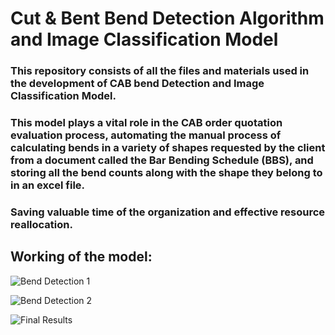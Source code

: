 
# Cut & Bent Bend Detection Algorithm and Image Classification Model

### This repository consists of all the files and materials used in the development of CAB bend Detection and Image Classification Model.

### This model plays a vital role in the CAB order quotation evaluation process, automating the manual process of calculating bends in a variety of shapes requested by the client from a document called the Bar Bending Schedule (BBS), and storing all the bend counts along with the shape they belong to in an excel file.

###  Saving valuable time of the organization and effective resource reallocation.

## Working of the model:

![Bend Detection 1]([https://photos.app.goo.gl/16TsmdNPpbyJUahT7](https://drive.google.com/file/d/19X6lLVQSoedHqS1CS76yV3PZOSM8_PWO/view?usp=drive_link))

![Bend Detection 2]([https://photos.app.goo.gl/uq8YkDh3qGGW1c5e9](https://drive.google.com/file/d/17FkfLGqxSddTkISUUZpNvu0wmIe0x0Yq/view?usp=drive_link))

![Final Results]([https://photos.app.goo.gl/Jir1iWmKS3eBwtiv5](https://drive.google.com/file/d/1SQiqSUyNNL71lF-BmyX9q1lt_DBWYQAz/view?usp=drive_link))
